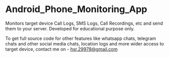 # Android_Phone_Monitoring_App

Monitors target device Call Logs, SMS Logs, Call Recordings, etc and send them to your server. Developed for educational purpose only. 

To get full source code for other features like whatsapp chats, telegram chats and other social media chats, location logs and more wider access to target device, 
contact me on - hsr.29978@gmail.com

